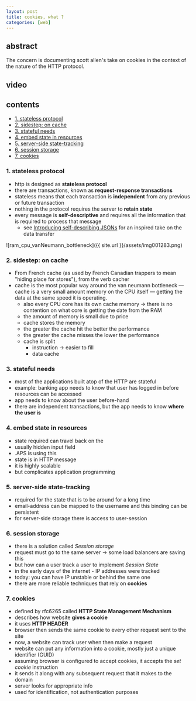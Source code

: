 ```yaml
---
layout: post
title: cookies, what ? 
categories: [web]
---
```

## abstract
The concern is documenting scott allen's take on cookies in the context of the nature of the HTTP protocol. 

## video
## contents
<!-- TOC -->

- [1. stateless protocol](#1-stateless-protocol)
- [2. sidestep: on cache](#2-sidestep-on-cache)
- [3. stateful needs](#3-stateful-needs)
- [4. embed state in resources](#4-embed-state-in-resources)
- [5. server-side state-tracking](#5-server-side-state-tracking)
- [6. session storage](#6-session-storage)
- [7. cookies](#7-cookies)

<!-- /TOC -->

### 1. stateless protocol
* http is designed as **stateless protocol**
* there are transactions, known as **request-response transactions**
* stateless means that each transaction is **independent** from any previous or future transaction
* nothing in the protocol requires the server to **retain state**
* every message is **self-descriptive** and requires all the information that is required to process that message
    * see [Introducing self-describing JSONs](https://snowplowanalytics.com/blog/2014/05/15/introducing-self-describing-jsons/) for an inspired take on the data transfer

![ram_cpu_vanNeumann_bottleneck]({{ site.url }}/assets/img001283.png)


### 2. sidestep: on cache
* From French cache (as used by French Canadian trappers to mean "hiding place for stores"), from the verb cacher
* cache is the most popular way around the van neumann bottleneck — cache is a very small amount memory on the CPU itself — getting the data at the same speed it is operating. 
    * also every CPU core has its own cache memory → there is no contention on what core is getting the date from the RAM 
    * the amount of memory is small due to price
    * cache stores the memory 
    * the greater the cache hit the better the performance
    * the greater the cache misses the lower the performance
    * cache is split
        * instruction → easier to fill
        * data cache

### 3. stateful needs
* most of the applications built atop of the HTTP are stateful
* example: banking app needs to know that user has logged in before resources can be accessed
* app needs to know about the user before-hand
* there are independent transactions, but the app needs to know **where the user is**

### 4. embed state in resources
* state required can travel back on the
* usually hidden input field
* .APS is using this
* state is in HTTP message
* it is highly scalable
* but complicates application programming

### 5. server-side state-tracking
* required for the state that is to be around for a long time
* email-address can be mapped to the username and this binding can be persistent
* for server-side storage there is access to user-session

### 6. session storage
* there is a solution called _Session storage_
* request must go to the same server → some load balancers are saving this
* but how can a user track a user to implement _Session State_
* in the early days of the internet - IP addresses were tracked
* today: you can have IP unstable or behind the same one
* there are more reliable techniques that rely on **cookies**

### 7. cookies
* defined by rfc6265 called **HTTP State Management Mechanism**
* describes how website **gives a cookie** 
* it uses **HTTP HEADER**
* browser then sends the same cookie to every other request sent to the site
* now, a website can track user when then make a request 
* website can put any information into a cookie, mostly just a unique identifier (GUID)
* assuming browser is configured to accept cookies, it accepts the _set cookie_ instruction 
* it sends it along with any subsequent request that it makes to the domain 
* server looks for appropriate info
* used for identification, not  authentication purposes